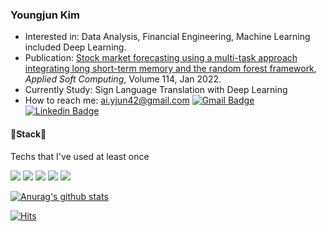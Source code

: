 ### Youngjun Kim
- Interested in: Data Analysis, Financial Engineering, Machine Learning included Deep Learning.
- Publication: [Stock market forecasting using a multi-task approach integrating long short-term memory and the random forest framework](https://doi.org/10.1016/j.asoc.2021.108106), *Applied Soft Computing*, Volume 114, Jan 2022.
- Currently Study: Sign Language Translation with Deep Learning
- How to reach me: ai.yjun42@gmail.com [![Gmail Badge](https://img.shields.io/badge/Gmail-d14836?style=flat-square&logo=Gmail&logoColor=white&link=mailto:ai.yjun42@gmail.com)](mailto:ai.yjun42@gmail.com) [![Linkedin Badge](https://img.shields.io/badge/-LinkedIn-blue?style=flat-square&logo=Linkedin&logoColor=white&link=https://https://www.linkedin.com/in/younjun-kim/)](https://www.linkedin.com/in/younjun-kim/)

<h4> 🔨Stack🔧 </h4>
Techs that I've used at least once

<a href="https://www.github.com/YJ-20/" target="_blank"><img src="https://img.shields.io/badge/Python-3776AB?style=flat-square&logo=python&logoColor=white"/></a>
<a href="https://www.github.com/YJ-20/" target="_blank"><img src="https://img.shields.io/badge/Pytorch-EE4C2C?style=flat-square&logo=pytorch&logoColor=white"/></a>
<a href="https://www.github.com/YJ-20/" target="_blank"><img src="https://img.shields.io/badge/TensorFlow-FF6F00?style=flat-square&logo=tensorflow&logoColor=white"/></a>
<a href="https://www.github.com/YJ-20/" target="_blank"><img src="https://img.shields.io/badge/R-276DC3?style=flat-square&logo=r&logoColor=white"/></a>
<a href="https://www.github.com/YJ-20/" target="_blank"><img src="https://img.shields.io/badge/MySQL-4479A1?style=flat-square&logo=mysql&logoColor=white"/></a>

[![Anurag's github stats](https://github-readme-stats.vercel.app/api?username=YJ-20)](https://github.com/anuraghazra/github-readme-stats)


[![Hits](https://hits.seeyoufarm.com/api/count/incr/badge.svg?url=https%3A%2F%2Fgithub.com%2FYJ-20&count_bg=%2379C83D&title_bg=%23555555&icon=&icon_color=%23E7E7E7&title=hits&edge_flat=false)](https://hits.seeyoufarm.com) 

<!---
YJ-20/YJ-20 is a ✨ special ✨ repository because its `README.md` (this file) appears on your GitHub profile.
You can click the Preview link to take a look at your changes.
--->
